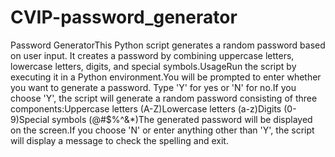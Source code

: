 # CVIP-password_generator

Password GeneratorThis Python script generates a random password based on user input. It creates a password by combining uppercase letters, lowercase letters, digits, and special symbols.UsageRun the script by executing it in a Python environment.You will be prompted to enter whether you want to generate a password. Type 'Y' for yes or 'N' for no.If you choose 'Y', the script will generate a random password consisting of three components:Uppercase letters (A-Z)Lowercase letters (a-z)Digits (0-9)Special symbols (@#$%^&*)The generated password will be displayed on the screen.If you choose 'N' or enter anything other than 'Y', the script will display a message to check the spelling and exit.
